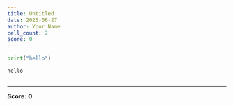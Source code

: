 ```yaml
---
title: Untitled
date: 2025-06-27
author: Your Name
cell_count: 2
score: 0
---
```


```python
print("hello")
```

    hello
    


```python

```


---
**Score: 0**
